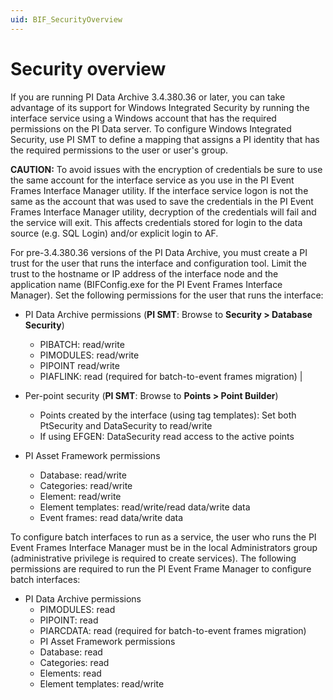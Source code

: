 ```yaml
---
uid: BIF_SecurityOverview
---
```


# Security overview 

If you are running PI Data Archive 3.4.380.36 or later, you can take advantage of its support for Windows Integrated Security by running the interface service using a Windows account that has the required permissions on the PI Data server. To configure Windows Integrated Security, use PI SMT to define a mapping that assigns a PI identity that has the required permissions to the user or user\'s group.

**CAUTION:** To avoid issues with the encryption of credentials be sure to use the same account for the interface service as you use in the PI Event Frames Interface Manager utility. If the interface service logon is not the same as the account that was used to save the credentials in the PI Event Frames Interface Manager utility, decryption of the credentials will fail and the service will exit. This affects credentials stored for login to the data source (e.g. SQL Login) and/or explicit login to AF.

For pre-3.4.380.36 versions of the PI Data Archive, you must create a PI trust for the user that runs the interface and configuration tool. Limit the trust to the hostname or IP address of the interface node and the application name (BIFConfig.exe for the PI Event Frames Interface Manager). Set the following permissions for the user that runs the interface:

* PI Data Archive permissions (**PI SMT**: Browse to **Security > Database Security**)
  * PIBATCH: read/write                                
  * PIMODULES: read/write    
  * PIPOINT read/write 
  * PIAFLINK: read (required for batch-to-event frames migration) |

* Per-point security (**PI SMT**: Browse to **Points \> Point Builder**) 
  * Points created by the interface (using tag             templates): Set both PtSecurity and DataSecurity to read/write  
  * If using EFGEN: DataSecurity read access to the active points 

* PI Asset Framework permissions 
  * Database: read/write                    
  * Categories: read/write
  * Element: read/write
  * Element templates: read/write/read data/write data
  * Event frames: read data/write data

To configure batch interfaces to run as a service, the user who runs the PI Event Frames Interface Manager must be in the local Administrators group (administrative privilege is required to create services). The following permissions are required to run the PI Event Frame Manager to configure batch interfaces:

* PI Data Archive permissions
  * PIMODULES: read
  * PIPOINT: read
  * PIARCDATA: read (required for batch-to-event frames migration)
  * PI Asset Framework permissions
  * Database: read 
  * Categories: read
  * Elements: read
  * Element templates: read/write
